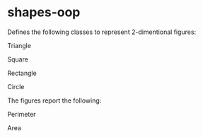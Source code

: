 # shapes-oop

Defines the following classes to represent 2-dimentional figures:

Triangle

Square

Rectangle

Circle

The figures report the following:

Perimeter 

Area 
